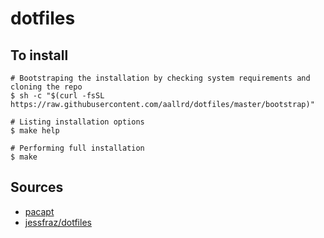 # dotfiles

## To install

    # Bootstraping the installation by checking system requirements and cloning the repo
    $ sh -c "$(curl -fsSL https://raw.githubusercontent.com/aallrd/dotfiles/master/bootstrap)"
    
    # Listing installation options
    $ make help

    # Performing full installation
    $ make

## Sources 

- [pacapt](https://github.com/icy/pacapt)
- [jessfraz/dotfiles](https://github.com/jessfraz/dotfiles)
